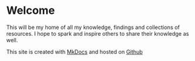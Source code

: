 # Welcome

This will be my home of all my knowledge, findings and collections of resources. I hope to spark and inspire others to share their knowledge as well.

This site is created with [MkDocs](https://www.mkdocs.org/) and hosted on [Github](https://github.com/pawiromitchel/pawiromitchel.com)

